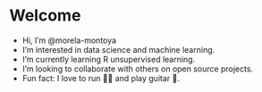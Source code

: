 # Welcome

- Hi, I’m @morela-montoya
- I’m interested in data science and machine learning. 
- I’m currently learning R unsupervised learning. 
- I’m looking to collaborate with others on open source projects.  
- Fun fact: I love to run 👟👟 and play guitar 🎸. 



